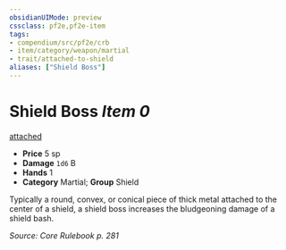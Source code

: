 ```yaml
---
obsidianUIMode: preview
cssclass: pf2e,pf2e-item
tags:
- compendium/src/pf2e/crb
- item/category/weapon/martial
- trait/attached-to-shield
aliases: ["Shield Boss"]
---
```

# Shield Boss *Item 0*  
[attached <to shield>](/rules/traits/attached.md)  

- **Price** 5 sp
- **Damage** `1d6` B
- **Hands** 1
- **Category** Martial; **Group** Shield 

Typically a round, convex, or conical piece of thick metal attached to the center of a shield, a shield boss increases the bludgeoning damage of a shield bash.

*Source: Core Rulebook p. 281*